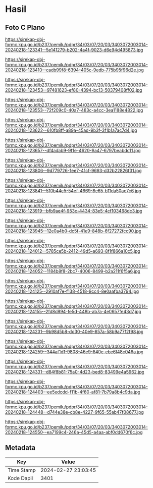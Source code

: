 # Hasil

## Foto C Plano

https://sirekap-obj-formc.kpu.go.id/b237/pemilu/pdpr/34/03/07/20/03/3403072003014-20240218-123341--5e141279-b202-4a4f-9023-d6e94d495873.jpg

https://sirekap-obj-formc.kpu.go.id/b237/pemilu/pdpr/34/03/07/20/03/3403072003014-20240218-123410--cadb99f8-6394-405c-9edb-775b95f96d2e.jpg

https://sirekap-obj-formc.kpu.go.id/b237/pemilu/pdpr/34/03/07/20/03/3403072003014-20240218-123453--97481623-ef80-4394-bc13-50379408ff02.jpg

https://sirekap-obj-formc.kpu.go.id/b237/pemilu/pdpr/34/03/07/20/03/3403072003014-20240218-123553--72f209c0-40a7-483c-a4cc-3ea1188e4822.jpg

https://sirekap-obj-formc.kpu.go.id/b237/pemilu/pdpr/34/03/07/20/03/3403072003014-20240218-123622--610fb8ff-a89a-45ad-9b3f-3f1b1a7ac7d4.jpg

https://sirekap-obj-formc.kpu.go.id/b237/pemilu/pdpr/34/03/07/20/03/3403072003014-20240218-123657--df4adab9-9f1e-4620-9a47-6797beabdc11.jpg

https://sirekap-obj-formc.kpu.go.id/b237/pemilu/pdpr/34/03/07/20/03/3403072003014-20240218-123806--9d779726-1ee7-41cf-9693-d32b22826f31.jpg

https://sirekap-obj-formc.kpu.go.id/b237/pemilu/pdpr/34/03/07/20/03/3403072003014-20240218-123841--510b44c5-54ef-4669-8e65-b11da50ac7c6.jpg

https://sirekap-obj-formc.kpu.go.id/b237/pemilu/pdpr/34/03/07/20/03/3403072003014-20240218-123919--bfb9ae4f-953c-4434-83e5-4cf103468dc3.jpg

https://sirekap-obj-formc.kpu.go.id/b237/pemilu/pdpr/34/03/07/20/03/3403072003014-20240218-123945--12e0a4b0-dc5f-41e9-848b-6f27272fcc90.jpg

https://sirekap-obj-formc.kpu.go.id/b237/pemilu/pdpr/34/03/07/20/03/3403072003014-20240218-124012--5785ce5b-2412-49d5-a693-8f1f866a10c5.jpg

https://sirekap-obj-formc.kpu.go.id/b237/pemilu/pdpr/34/03/07/20/03/3403072003014-20240218-124052--1184b8f8-2bc7-4006-8499-b2a211f6f5a6.jpg

https://sirekap-obj-formc.kpu.go.id/b237/pemilu/pdpr/34/03/07/20/03/3403072003014-20240218-124125--2910af7e-f138-4518-9cc4-8e0aafba3794.jpg

https://sirekap-obj-formc.kpu.go.id/b237/pemilu/pdpr/34/03/07/20/03/3403072003014-20240218-124155--2fd8d894-fe5d-448b-ab7a-4e0657fe43d7.jpg

https://sirekap-obj-formc.kpu.go.id/b237/pemilu/pdpr/34/03/07/20/03/3403072003014-20240218-124231--9b98d5b8-dd30-40e9-857a-58b9a77f2f98.jpg

https://sirekap-obj-formc.kpu.go.id/b237/pemilu/pdpr/34/03/07/20/03/3403072003014-20240218-124259--344af1d1-9808-46e9-840e-ebe6f48c046a.jpg

https://sirekap-obj-formc.kpu.go.id/b237/pemilu/pdpr/34/03/07/20/03/3403072003014-20240218-124331--d84f8b81-75a0-4d23-bed8-83499e4a5962.jpg

https://sirekap-obj-formc.kpu.go.id/b237/pemilu/pdpr/34/03/07/20/03/3403072003014-20240218-124403--ee5edcdd-f11b-4f60-af81-7b79a8b4c9da.jpg

https://sirekap-obj-formc.kpu.go.id/b237/pemilu/pdpr/34/03/07/20/03/3403072003014-20240218-124448--d744e38e-cb8e-4227-9f65-55ab47f08677.jpg

https://sirekap-obj-formc.kpu.go.id/b237/pemilu/pdpr/34/03/07/20/03/3403072003014-20240218-124550--ea7199c4-246a-45d5-a4aa-abf0dd670f6c.jpg


## Metadata

| Key        | Value               |
| ---------- | ------------------- |
| Time Stamp | 2024-02-27 23:03:45 |
| Kode Dapil | 3401                |



